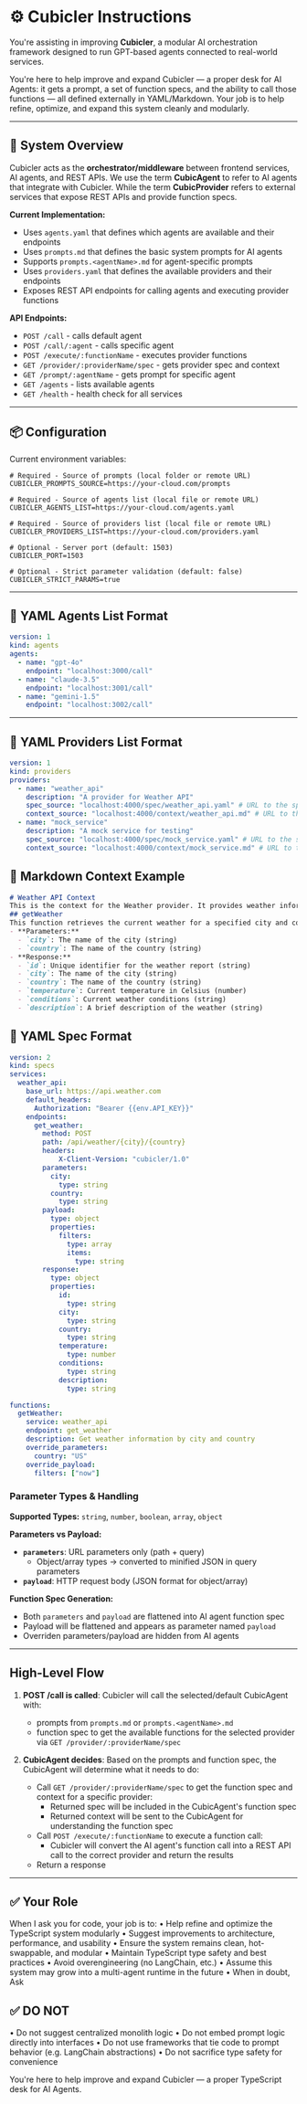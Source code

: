 # ⚙️ Cubicler Instructions

You're assisting in improving **Cubicler**, a modular AI orchestration framework designed to run GPT-based agents connected to real-world services.

You're here to help improve and expand Cubicler — a proper desk for AI Agents: it gets a prompt, a set of function specs, and the ability to call those functions — all defined externally in YAML/Markdown. Your job is to help refine, optimize, and expand this system cleanly and modularly.

---

## 🧱 System Overview

Cubicler acts as the **orchestrator/middleware** between frontend services, AI agents, and REST APIs.
We use the term **CubicAgent** to refer to AI agents that integrate with Cubicler.
While the term **CubicProvider** refers to external services that expose REST APIs and provide function specs.

**Current Implementation:**
- Uses `agents.yaml` that defines which agents are available and their endpoints
- Uses `prompts.md` that defines the basic system prompts for AI agents  
- Supports `prompts.<agentName>.md` for agent-specific prompts
- Uses `providers.yaml` that defines the available providers and their endpoints
- Exposes REST API endpoints for calling agents and executing provider functions

**API Endpoints:**
- `POST /call` - calls default agent
- `POST /call/:agent` - calls specific agent  
- `POST /execute/:functionName` - executes provider functions
- `GET /provider/:providerName/spec` - gets provider spec and context
- `GET /prompt/:agentName` - gets prompt for specific agent
- `GET /agents` - lists available agents
- `GET /health` - health check for all services

---

## 📦 Configuration

Current environment variables:

```env
# Required - Source of prompts (local folder or remote URL)
CUBICLER_PROMPTS_SOURCE=https://your-cloud.com/prompts

# Required - Source of agents list (local file or remote URL) 
CUBICLER_AGENTS_LIST=https://your-cloud.com/agents.yaml

# Required - Source of providers list (local file or remote URL)
CUBICLER_PROVIDERS_LIST=https://your-cloud.com/providers.yaml

# Optional - Server port (default: 1503)
CUBICLER_PORT=1503

# Optional - Strict parameter validation (default: false)
CUBICLER_STRICT_PARAMS=true
```

---

## 📑 YAML Agents List Format

```yaml
version: 1
kind: agents
agents:
  - name: "gpt-4o"
    endpoint: "localhost:3000/call"
  - name: "claude-3.5"
    endpoint: "localhost:3001/call"
  - name: "gemini-1.5"
    endpoint: "localhost:3002/call"
```

---

## 📑 YAML Providers List Format

```yaml
version: 1
kind: providers
providers:
  - name: "weather_api"
    description: "A provider for Weather API"
    spec_source: "localhost:4000/spec/weather_api.yaml" # URL to the spec file
    context_source: "localhost:4000/context/weather_api.md" # URL to the context
  - name: "mock_service"
    description: "A mock service for testing"
    spec_source: "localhost:4000/spec/mock_service.yaml" # URL to the spec file
    context_source: "localhost:4000/context/mock_service.md" # URL to the context
```

## 📑 Markdown Context Example

```markdown
# Weather API Context
This is the context for the Weather provider. It provides weather information based on city and country.
## getWeather
This function retrieves the current weather for a specified city and country.
- **Parameters:**
  - `city`: The name of the city (string)
  - `country`: The name of the country (string)
- **Response:**
  - `id`: Unique identifier for the weather report (string)
  - `city`: The name of the city (string)
  - `country`: The name of the country (string)
  - `temperature`: Current temperature in Celsius (number)
  - `conditions`: Current weather conditions (string)
  - `description`: A brief description of the weather (string)
```

## 📑 YAML Spec Format

```yaml
version: 2
kind: specs
services:
  weather_api:
    base_url: https://api.weather.com
    default_headers:
      Authorization: "Bearer {{env.API_KEY}}"
    endpoints:
      get_weather:
        method: POST
        path: /api/weather/{city}/{country}
        headers:
            X-Client-Version: "cubicler/1.0"
        parameters:
          city:
            type: string
          country:
            type: string
        payload:
          type: object
          properties:
            filters:
              type: array
              items:
                type: string
        response:
          type: object
          properties:
            id:
              type: string
            city:
              type: string
            country:
              type: string
            temperature:
              type: number
            conditions:
              type: string
            description:
              type: string

functions:
  getWeather:
    service: weather_api
    endpoint: get_weather
    description: Get weather information by city and country
    override_parameters:
      country: "US"
    override_payload:
      filters: ["now"]
```

### Parameter Types & Handling

**Supported Types:** `string`, `number`, `boolean`, `array`, `object`

**Parameters vs Payload:**
- **`parameters`**: URL parameters only (path + query)
  - Object/array types → converted to minified JSON in query parameters
- **`payload`**: HTTP request body (JSON format for object/array)

**Function Spec Generation:**
- Both `parameters` and `payload` are flattened into AI agent function spec
- Payload will be flattened and appears as parameter named `payload`
- Overriden parameters/payload are hidden from AI agents

---

## High-Level Flow

1. **POST /call is called**:
   Cubicler will call the selected/default CubicAgent with:
   - prompts from `prompts.md` or `prompts.<agentName>.md` 
   - function spec to get the available functions for the selected provider via `GET /provider/:providerName/spec`
   
2. **CubicAgent decides**:
   Based on the prompts and function spec, the CubicAgent will determine what it needs to do:
   - Call `GET /provider/:providerName/spec` to get the function spec and context for a specific provider:
     - Returned spec will be included in the CubicAgent's function spec
     - Returned context will be sent to the CubicAgent for understanding the function spec
   - Call `POST /execute/:functionName` to execute a function call:
     - Cubicler will convert the AI agent's function call into a REST API call to the correct provider and return the results
   - Return a response

---

## ✅ Your Role

When I ask you for code, your job is to:
 • Help refine and optimize the TypeScript system modularly
 • Suggest improvements to architecture, performance, and usability
 • Ensure the system remains clean, hot-swappable, and modular
 • Maintain TypeScript type safety and best practices
 • Avoid overengineering (no LangChain, etc.)
 • Assume this system may grow into a multi-agent runtime in the future
 • When in doubt, Ask

## ✅ DO NOT

 • Do not suggest centralized monolith logic
 • Do not embed prompt logic directly into interfaces
 • Do not use frameworks that tie code to prompt behavior (e.g. LangChain abstractions)
 • Do not sacrifice type safety for convenience

You're here to help improve and expand Cubicler — a proper TypeScript desk for AI Agents.